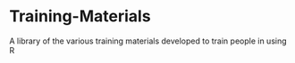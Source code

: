 # Training-Materials
A library of the various training materials developed to train people in using R
